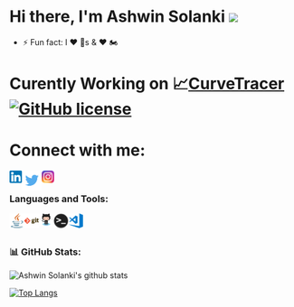 # Hi there, I'm Ashwin Solanki <img src="https://media.giphy.com/media/hvRJCLFzcasrR4ia7z/giphy.gif" width="25px">


- ⚡ Fun fact: I ❤️ 🐶s & ❤️ 🏍️

# Curently Working on 📈[CurveTracer](https://github.com/AshwinSolanki76/CurveTracer) [![GitHub license](https://img.shields.io/github/license/AshwinSolanki76/CurveTracer)](https://github.com/AshwinSolanki76/CurveTracer/blob/main/LICENSE)

# Connect with me:

[<img align="left" alt="AshwinSolanki | LinkedIn" width="22px" src="Linkedin.png" />][linkedin]

[<img align="left" alt="AshwinSolanki | Twitter" width="35px" src="Twitter.png" />][twitter]

[<img align="left" alt="AshwinSolanki | Instagram" width="22px" src="Instagram_icon.png" />][instagram]

<br />

### Languages and Tools:
<img align="left" alt="Java" width="26px" src="https://raw.githubusercontent.com/github/explore/80688e429a7d4ef2fca1e82350fe8e3517d3494d/topics/java/java.png" />
<img align="left" alt="Git" width="26px" src="https://raw.githubusercontent.com/github/explore/80688e429a7d4ef2fca1e82350fe8e3517d3494d/topics/git/git.png" />
<img align="left" alt="GitHub" width="26px" src="Github.png" />
<img align="left" alt="Terminal" width="26px" src="https://raw.githubusercontent.com/github/explore/80688e429a7d4ef2fca1e82350fe8e3517d3494d/topics/terminal/terminal.png" />
<img align="left" alt="Visual Studio Code" width="26px" src="https://raw.githubusercontent.com/github/explore/80688e429a7d4ef2fca1e82350fe8e3517d3494d/topics/visual-studio-code/visual-studio-code.png" />
<br />
<br />

### 📊 GitHub Stats:
![Ashwin Solanki's github stats](https://github-readme-stats-rouge-pi.vercel.app/api?username=AshwinSolanki76&show_icons=true&theme=dracula&count_private=true&include_all_commits=true)

[![Top Langs](https://github-readme-stats-rouge-pi.vercel.app/api/top-langs/?username=AshwinSolanki76)](https://github.com/AshwinSolanki76/github-readme-stats)

[linkedin]: https://www.linkedin.com/in/aswin-solanki-9a85b7169/
[instagram]: https://www.instagram.com/aswinsolanki/
[twitter]: https://twitter.com/Ashwin__Solanki

